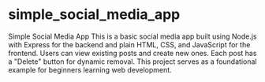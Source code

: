 # simple_social_media_app
Simple Social Media App  This is a basic social media app built using Node.js with Express for the backend and plain HTML, CSS, and JavaScript for the frontend. Users can view existing posts and create new ones. Each post has a "Delete" button for dynamic removal. This project serves as a foundational example for beginners learning web development.
